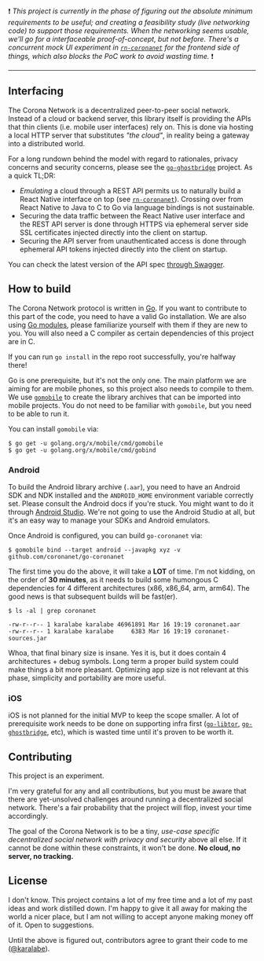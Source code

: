 :exclamation: *This project is currently in the phase of figuring out the absolute minimum requirements to be useful; and creating a feasibility study (live networking code) to support those requirements. When the networking seems usable, we'll go for a interfaceable proof-of-concept, but not before. There's a concurrent mock UI experiment in [`rn-coronanet`](https://github.com/coronanet/rn-coronanet) for the frontend side of things, which also blocks the PoC work to avoid wasting time.* :exclamation:

---

## Interfacing

The Corona Network is a decentralized peer-to-peer social network. Instead of a cloud or backend server, this library itself is providing the APIs that thin clients (i.e. mobile user interfaces) rely on. This is done via hosting a local HTTP server that substitutes *"the cloud"*, in reality being a gateway into a distributed world.

For a long rundown behind the model with regard to rationales, privacy concerns and security concerns, please see the [`go-ghostbridge`](https://github.com/ipsn/go-ghostbridge) project. As a quick TL;DR:

* *Emulating* a cloud through a REST API permits us to naturally build a React Native interface on top (see [`rn-coronanet`](https://github.com/coronanet/rn-coronanet)). Crossing over from React Native to Java to C to Go via language bindings is not sustainable.
* Securing the data traffic between the React Native user interface and the REST API server is done through HTTPS via ephemeral server side SSL certificates injected directly into the client on startup.
* Securing the API server from unauthenticated access is done through ephemeral API tokens injected directly into the client on startup.

You can check the latest version of the API spec [through Swagger](https://editor.swagger.io/?url=https://raw.githubusercontent.com/coronanet/go-coronanet/master/spec/api.yaml).

## How to build

The Corona Network protocol is written in [Go](https://golang.org/). If you want to contribute to this part of the code, you need to have a valid Go installation. We are also using [Go modules](https://blog.golang.org/using-go-modules), please familiarize yourself with them if they are new to you. You will also need a C compiler as certain dependencies of this project are in C.

If you can run `go install` in the repo root successfully, you're halfway there!

Go is one prerequisite, but it's not the only one. The main platform we are aiming for are mobile phones, so this project also needs to compile to them. We use [`gomobile`](https://github.com/golang/mobile/) to create the library archives that can be imported into mobile projects. You do not need to be familiar with `gomobile`, but you need to be able to run it.

You can install `gomobile` via:

```
$ go get -u golang.org/x/mobile/cmd/gomobile
$ go get -u golang.org/x/mobile/cmd/gobind
```

### Android

To build the Android library archive (`.aar`), you need to have an Android SDK and NDK installed and the `ANDROID_HOME` environment variable correctly set. Please consult the Android docs if you're stuck. You might want to do it through [Android Studio](https://developer.android.com/studio). We're not going to use the Android Studio at all, but it's an easy way to manage your SDKs and Android emulators.

Once Android is configured, you can build `go-coronanet` via:

```
$ gomobile bind --target android --javapkg xyz -v github.com/coronanet/go-coronanet
```

The first time you do the above, it will take a **LOT** of time. I'm not kidding, on the order of **30 minutes**, as it needs to build some humongous C dependencies for 4 different architectures (x86, x86_64, arm, arm64). The good news is that subsequent builds will be fast(er).

```
$ ls -al | grep coronanet

-rw-r--r-- 1 karalabe karalabe 46961891 Mar 16 19:19 coronanet.aar
-rw-r--r-- 1 karalabe karalabe     6383 Mar 16 19:19 coronanet-sources.jar
```

Whoa, that final binary size is insane. Yes it is, but it does contain 4 architectures + debug symbols. Long term a proper build system could make things a bit more pleasant. Optimizing app size is not relevant at this phase, simplicity and portability are more useful.

### iOS

iOS is not planned for the initial MVP to keep the scope smaller. A lot of prerequisite work needs to be done on supporting infra first ([`go-libtor`](https://github.com/ipsn/go-libtor), [`go-ghostbridge`](https://github.com/ipsn/go-ghostbridge), etc), which is wasted time until it's proven to be worth it.

## Contributing

This project is an experiment.

I'm very grateful for any and all contributions, but you must be aware that there are yet-unsolved challenges around running a decentralized social network. There's a fair probability that the project will flop, invest your time accordingly.

The goal of the Corona Network is to be a tiny, *use-case specific decentralized social network with privacy and security* above all else. If it cannot be done within these constraints, it won't be done. **No cloud, no server, no tracking.**

## License

I don't know. This project contains a lot of my free time and a lot of my past ideas and work distilled down. I'm happy to give it all away for making the world a nicer place, but I am not willing to accept anyone making money off of it. Open to suggestions.

Until the above is figured out, contributors agree to grant their code to me ([@karalabe](https://github.com/karalabe)).
